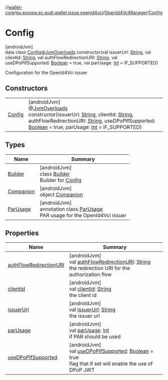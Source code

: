 //[wallet-core](../../../../index.md)/[eu.europa.ec.eudi.wallet.issue.openid4vci](../../index.md)/[OpenId4VciManager](../index.md)/[Config](index.md)

# Config

[androidJvm]\
data
class [Config](index.md)@[JvmOverloads](https://kotlinlang.org/api/latest/jvm/stdlib/kotlin.jvm/-jvm-overloads/index.html)
constructor(val
issuerUrl: [String](https://kotlinlang.org/api/latest/jvm/stdlib/kotlin/-string/index.html), val
clientId: [String](https://kotlinlang.org/api/latest/jvm/stdlib/kotlin/-string/index.html), val
authFlowRedirectionURI: [String](https://kotlinlang.org/api/latest/jvm/stdlib/kotlin/-string/index.html),
val
useDPoPIfSupported: [Boolean](https://kotlinlang.org/api/latest/jvm/stdlib/kotlin/-boolean/index.html) =
true, val parUsage: [Int](https://kotlinlang.org/api/latest/jvm/stdlib/kotlin/-int/index.html) =
IF_SUPPORTED)

Configuration for the OpenId4Vci issuer

## Constructors

|                      |                                                                                                                                                                                                                                                                                                                                                                                                                                                                                                                                                                                                                                                          |
|----------------------|----------------------------------------------------------------------------------------------------------------------------------------------------------------------------------------------------------------------------------------------------------------------------------------------------------------------------------------------------------------------------------------------------------------------------------------------------------------------------------------------------------------------------------------------------------------------------------------------------------------------------------------------------------|
| [Config](-config.md) | [androidJvm]<br>@[JvmOverloads](https://kotlinlang.org/api/latest/jvm/stdlib/kotlin.jvm/-jvm-overloads/index.html)<br>constructor(issuerUrl: [String](https://kotlinlang.org/api/latest/jvm/stdlib/kotlin/-string/index.html), clientId: [String](https://kotlinlang.org/api/latest/jvm/stdlib/kotlin/-string/index.html), authFlowRedirectionURI: [String](https://kotlinlang.org/api/latest/jvm/stdlib/kotlin/-string/index.html), useDPoPIfSupported: [Boolean](https://kotlinlang.org/api/latest/jvm/stdlib/kotlin/-boolean/index.html) = true, parUsage: [Int](https://kotlinlang.org/api/latest/jvm/stdlib/kotlin/-int/index.html) = IF_SUPPORTED) |

## Types

| Name                             | Summary                                                                                                 |
|----------------------------------|---------------------------------------------------------------------------------------------------------|
| [Builder](-builder/index.md)     | [androidJvm]<br>class [Builder](-builder/index.md)<br>Builder for [Config](index.md)                    |
| [Companion](-companion/index.md) | [androidJvm]<br>object [Companion](-companion/index.md)                                                 |
| [ParUsage](-par-usage/index.md)  | [androidJvm]<br>annotation class [ParUsage](-par-usage/index.md)<br>PAR usage for the OpenId4Vci issuer |

## Properties

| Name                                                     | Summary                                                                                                                                                                                                             |
|----------------------------------------------------------|---------------------------------------------------------------------------------------------------------------------------------------------------------------------------------------------------------------------|
| [authFlowRedirectionURI](auth-flow-redirection-u-r-i.md) | [androidJvm]<br>val [authFlowRedirectionURI](auth-flow-redirection-u-r-i.md): [String](https://kotlinlang.org/api/latest/jvm/stdlib/kotlin/-string/index.html)<br>the redirection URI for the authorization flow    |
| [clientId](client-id.md)                                 | [androidJvm]<br>val [clientId](client-id.md): [String](https://kotlinlang.org/api/latest/jvm/stdlib/kotlin/-string/index.html)<br>the client id                                                                     |
| [issuerUrl](issuer-url.md)                               | [androidJvm]<br>val [issuerUrl](issuer-url.md): [String](https://kotlinlang.org/api/latest/jvm/stdlib/kotlin/-string/index.html)<br>the issuer url                                                                  |
| [parUsage](par-usage.md)                                 | [androidJvm]<br>val [parUsage](par-usage.md): [Int](https://kotlinlang.org/api/latest/jvm/stdlib/kotlin/-int/index.html)<br>if PAR should be used                                                                   |
| [useDPoPIfSupported](use-d-po-p-if-supported.md)         | [androidJvm]<br>val [useDPoPIfSupported](use-d-po-p-if-supported.md): [Boolean](https://kotlinlang.org/api/latest/jvm/stdlib/kotlin/-boolean/index.html) = true<br>flag that if set will enable the use of DPoP JWT |
